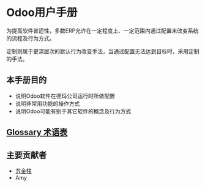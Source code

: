# Odoo用户手册

为提高软件普适性，多数ERP允许在一定程度上、一定范围内通过配置来改变系统的流程及行为方式。

定制则属于更深层次的默认行为改变手法，当通过配置无法达到目标时，采用定制的手法。

## 本手册目的

* 说明Odoo软件在德玛公司运行时所做配置
* 说明非常用功能的操作方式
* 说明Odoo可能有别于其它软件的概念及行为方式

## [Glossary 术语表](glossary.md)

## 主要贡献者

* [苏金柱](mailto:13686017469@163.com)
* Amy